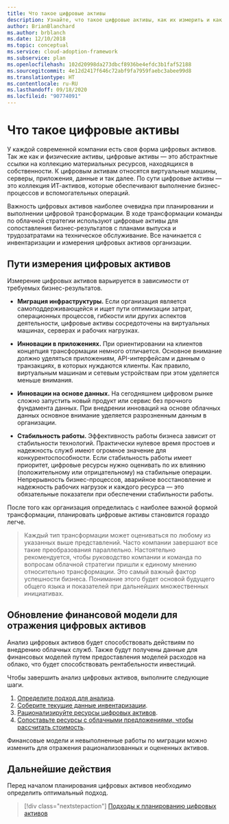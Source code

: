 ```yaml
---
title: Что такое цифровые активы
description: Узнайте, что такое цифровые активы, как их измерить и как обновить финансовую модель, чтобы их отразить.
author: BrianBlanchard
ms.author: brblanch
ms.date: 12/10/2018
ms.topic: conceptual
ms.service: cloud-adoption-framework
ms.subservice: plan
ms.openlocfilehash: 102d20998da273dbcf8936be4efdc3b1faf52188
ms.sourcegitcommit: 4e12d2417f646c72abf9fa7959faebc3abee99d8
ms.translationtype: HT
ms.contentlocale: ru-RU
ms.lasthandoff: 09/18/2020
ms.locfileid: "90774091"
---
```

# <a name="what-is-a-digital-estate"></a>Что такое цифровые активы

У каждой современной компании есть своя форма цифровых активов. Так же как и физические активы, цифровые активы — это абстрактные ссылки на коллекцию материальных ресурсов, находящихся в собственности. К цифровым активам относятся виртуальные машины, серверы, приложения, данные и так далее. По сути цифровые активы — это коллекция ИТ-активов, которые обеспечивают выполнение бизнес-процессов и вспомогательных операций.

Важность цифровых активов наиболее очевидна при планировании и выполнении цифровой трансформации. В ходе трансформации команды по облачной стратегии используют цифровые активы для сопоставления бизнес-результатов с планами выпуска и трудозатратами на техническое обслуживание. Все начинается с инвентаризации и измерения цифровых активов организации.

## <a name="how-can-a-digital-estate-be-measured"></a>Пути измерения цифровых активов

Измерение цифровых активов варьируется в зависимости от требуемых бизнес-результатов.

- **Миграция инфраструктуры.** Если организация является самоподдерживающейся и ищет пути оптимизации затрат, операционных процессов, гибкости или других аспектов деятельности, цифровые активы сосредоточены на виртуальных машинах, серверах и рабочих нагрузках.

- **Инновации в приложениях.** При ориентировании на клиентов концепция трансформации немного отличается. Основное внимание должно уделяться приложениям, API-интерфейсам и данным о транзакциях, в которых нуждаются клиенты. Как правило, виртуальным машинам и сетевым устройствам при этом уделяется меньше внимания.

- **Инновации на основе данных.** На сегодняшнем цифровом рынке сложно запустить новый продукт или сервис без прочного фундамента данных. При внедрении инноваций на основе облачных данных основное внимание уделяется разрозненным данным в организации.

- **Стабильность работы.** Эффективность работы бизнеса зависит от стабильности технологий. Практически нулевое время простоев и надежность служб имеют огромное значение для конкурентоспособности. Если стабильность работы имеет приоритет, цифровые ресурсы нужно оценивать по их влиянию (положительному или отрицательному) на стабильные операции. Непрерывность бизнес-процессов, аварийное восстановление и надежность рабочих нагрузок и каждого ресурса — это обязательные показатели при обеспечении стабильности работы.

После того как организация определилась с наиболее важной формой трансформации, планировать цифровые активы становится гораздо легче.

> Каждый тип трансформации может оцениваться по любому из указанных выше представлений. Часто компании завершают все такие преобразования параллельно. Настоятельно рекомендуется, чтобы руководство компании и команда по вопросам облачной стратегии пришли к единому мнению относительно трансформации. Это самый важный фактор успешности бизнеса. Понимание этого будет основой будущего общего языка и показателей при дальнейших множественных инициативах.

## <a name="how-can-a-financial-model-be-updated-to-reflect-the-digital-estate"></a>Обновление финансовой модели для отражения цифровых активов

Анализ цифровых активов будет способствовать действиям по внедрению облачных служб. Также будут получены данные для финансовых моделей путем предоставления моделей расходов на облако, что будет способствовать рентабельности инвестиций.

Чтобы завершить анализ цифровых активов, выполните следующие шаги.

1. [Определите подход для анализа](./approach.md).
1. [Соберите текущие данные инвентаризации](./inventory.md).
1. [Рационализируйте ресурсы цифровых активов](./rationalize.md).
1. [Сопоставьте ресурсы с облачными предложениями, чтобы рассчитать стоимость](./calculate.md).

Финансовые модели и невыполненные работы по миграции можно изменить для отражения рационализованных и оцененных активов.

## <a name="next-steps"></a>Дальнейшие действия

Перед началом планирования цифровых активов необходимо определить оптимальный подход.

> [!div class="nextstepaction"]
> [Подходы к планированию цифровых активов](./approach.md)
